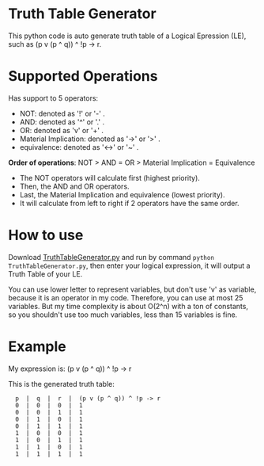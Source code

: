 # Truth Table Generator
This python code is auto generate truth table of  a Logical Epression (LE), such as (p v (p ^ q)) ^ !p -> r. 

# Supported Operations

Has support to 5 operators: 
- NOT: denoted as '!' or '-' . 
- AND: denoted as '^' or '.' .
- OR: denoted as 'v' or '+' .
- Material Implication: denoted as '->' or '>' .
- equivalence: denoted as '<->' or '~' .

**Order of operations**: NOT > AND = OR > Material Implication = Equivalence
- The NOT operators will calculate first (highest priority).
- Then, the AND and OR operators.
- Last, the Material Implication and equivalence (lowest priority).
- It will calculate from left to right if 2 operators have the same order.

# How to use
Download [TruthTableGenerator.py](TruthTableGenerator.py) and run by command `python TruthTableGenerator.py`, then enter your logical expression, it will output a Truth Table of your LE.

You can use lower letter to represent variables, but don't use 'v' as variable, because it is an operator in my code. Therefore, you can use at most 25 variables. But my time complexity is about O(2^n) with a ton of constants, so you shouldn't use too much variables, less than 15 variables is fine.

# Example
My expression is: (p v (p ^ q)) ^ !p -> r

This is the generated truth table:
```
  p  |  q  |  r  |  (p v (p ^ q)) ^ !p -> r
  0  |  0  |  0  |  1
  0  |  0  |  1  |  1
  0  |  1  |  0  |  1
  0  |  1  |  1  |  1
  1  |  0  |  0  |  1
  1  |  0  |  1  |  1
  1  |  1  |  0  |  1
  1  |  1  |  1  |  1
```
